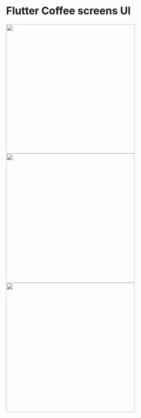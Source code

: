 # Flutter Coffee screens UI


<img src="https://github.com/ahmed4442025/random_screens/blob/master/screenshots/coffe1.png" width="350">

<img src="https://github.com/ahmed4442025/random_screens/blob/master/screenshots/coffe2.png" width="350">

<img src="https://github.com/ahmed4442025/random_screens/blob/master/screenshots/coffe3.png" width="350">